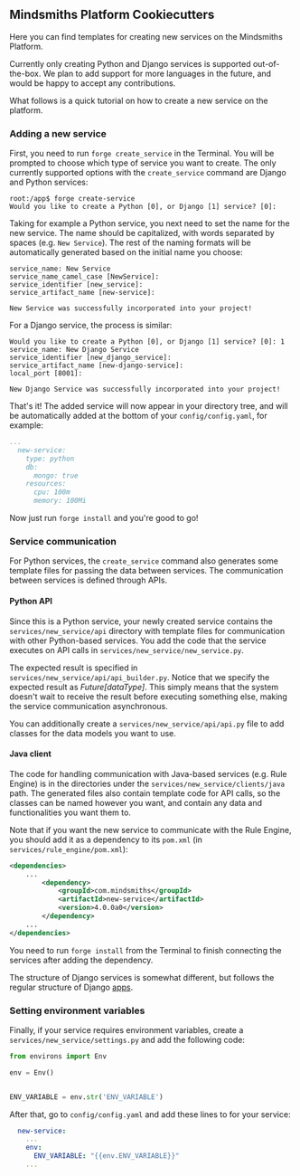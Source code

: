 ## Mindsmiths Platform Cookiecutters
Here you can find templates for creating new services on the Mindsmiths Platform. 

Currently only creating Python and Django services is supported out-of-the-box. 
We plan to add support for more languages in the future, and would be happy to accept any contributions.

What follows is a quick tutorial on how to create a new service on the platform.

### Adding a new service
First, you need to run `forge create_service` in the Terminal. You will be prompted to choose which type of service you want to create.
The only currently supported options with the `create_service` command are Django and Python services:
```shell
root:/app$ forge create-service
Would you like to create a Python [0], or Django [1] service? [0]:
```
Taking for example a Python service, you next need to set the name for the new service. The name should be capitalized, with words separated by spaces (e.g. `New Service`).
The rest of the naming formats will be automatically generated based on the initial name you choose:
```shell
service_name: New Service
service_name_camel_case [NewService]: 
service_identifier [new_service]: 
service_artifact_name [new-service]:

New Service was successfully incorporated into your project!
```

For a Django service, the process is similar:
```shell
Would you like to create a Python [0], or Django [1] service? [0]: 1
service_name: New Django Service
service_identifier [new_django_service]: 
service_artifact_name [new-django-service]: 
local_port [8001]:

New Django Service was successfully incorporated into your project!
```

That's it! The added service will now appear in your directory tree, and will be automatically added at the bottom of your `config/config.yaml`, for example:
```yaml
...
  new-service:
    type: python
    db:
      mongo: true
    resources:
      cpu: 100m
      memory: 100Mi
```

Now just run `forge install` and you're good to go!

### Service communication
For Python services, the `create_service` command also generates some template files for passing the data between services. The communication between services is defined through APIs.

#### Python API
Since this is a Python service, your newly created service contains the `services/new_service/api` directory with template files for communication with other Python-based services.
You add the code that the service executes on API calls in `services/new_service/new_service.py`. 

The expected result is specified in `services/new_service/api/api_builder.py`. 
Notice that we specify the expected result as _Future[dataType]_. This simply means that the system doesn't wait to receive the result before executing something else, making the service communication asynchronous.


You can additionally create a `services/new_service/api/api.py` file to add classes for the data models you want to use.


#### Java client
The code for handling communication with Java-based services (e.g. Rule Engine) is in the directories under the `services/new_service/clients/java` path. 
The generated files also contain template code for API calls, so the classes can be named however you want, and contain any data and functionalities you want them to.

Note that if you want the new service to communicate with the Rule Engine, you should add it as a dependency to its `pom.xml` (in `services/rule_engine/pom.xml`):
```xml
<dependencies>
    ...
		<dependency>
			<groupId>com.mindsmiths</groupId>
			<artifactId>new-service</artifactId>
			<version>4.0.0a0</version>
		</dependency>
    ...
</dependencies>
```

You need to run `forge install` from the Terminal to finish connecting the services after adding the dependency.


The structure of Django services is somewhat different, but follows the regular structure of Django [apps](https://www.askpython.com/django/django-app-structure-project-structure).


### Setting environment variables
Finally, if your service requires environment variables, create a `services/new_service/settings.py` and add the following code:
```python
from environs import Env

env = Env()


ENV_VARIABLE = env.str('ENV_VARIABLE')
```
After that, go to `config/config.yaml` and add these lines to for your service:
```yaml
  new-service:
    ...
    env:
      ENV_VARIABLE: "{{env.ENV_VARIABLE}}"
    ...     
```
